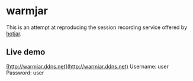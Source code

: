 # warmjar

This is an attempt at reproducing the session recording service offered by [hotjar](https://hotjar.com/).


## Live demo

[http://warmjar.ddns.net](http://warmjar.ddns.net)
Username: user
Password: user
